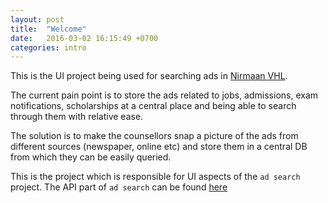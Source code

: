 ```yaml
---
layout: post
title:  "Welcome"
date:   2016-03-02 16:15:49 +0700
categories: intro
---
```


This is the UI project being used for searching ads in [Nirmaan VHL][nirmaan-vhl].

The current pain point is to store the ads related to jobs, admissions, exam notifications, scholarships at a central place and being able to search through them with relative ease.

The solution is to make the counsellors snap a picture of the ads from different sources (newspaper, online etc) and store them in a central DB from which they can be easily queried.


This is the project which is responsible for UI aspects of the `ad search` project.
The API part of `ad search` can be found [here][ad-api]

[nirmaan-vhl]: http://nirmaan.org/education/vhl
[ad-api]: http://sagardutta.github.io/ad-api/

